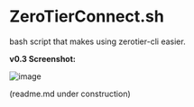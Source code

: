 # ZeroTierConnect.sh
bash script that makes using zerotier-cli easier.

**v0.3 Screenshot:** 

![image](https://github.com/ConzZah/ZeroTierConnect.sh/assets/69615452/62ef7f09-0623-4e96-9b66-57f376ee4a9c)

(readme.md under construction)

